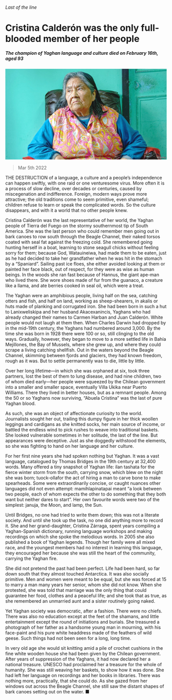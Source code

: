 ###### Last of the line

# Cristina Calderón was the only full-blooded member of her people 

##### The champion of Yaghan language and culture died on February 16th, aged 93 

![image](images/20220305_OBP002_0.jpg) 

> Mar 5th 2022 

THE DESTRUCTION of a language, a culture and a people’s independence can happen swiftly, with one raid or one venturesome virus. More often it is a process of slow decline, over decades or centuries, caused by miscegenation and indifference. Foreign, modern ways prove more attractive; the old traditions come to seem primitive, even shameful; children refuse to learn or speak the complicated words. So the culture disappears, and with it a world that no other people knew.

Cristina Calderón was the last representative of her world, the Yaghan people of Tierra del Fuego on the stormy southernmost tip of South America. She was the last person who could remember men going out in bark canoes to row south through the Beagle Channel, their naked torsos coated with seal fat against the freezing cold. She remembered going hunting herself in a boat, learning to stone seagull chicks without feeling sorry for them; because God, Watauineiwa, had made them to be eaten, just as he had decided to take her grandfather when he was hit in the stomach by a “Spaniard”. Sailing past ice floes, she either avoided looking at them or painted her face black, out of respect, for they were as wise as human beings. In the woods she ran fast because of Hannus, the giant ape-man who lived there. She wore shoes made of fur from the guanaco, a creature like a llama, and ate berries cooked in seal oil, which were a treat.


The Yaghan were an amphibious people, living half on the sea, catching otters and fish, and half on land, working as sheep-shearers, in akalis or huts made of planking and corrugated iron. She had been born in such a hut to Lanixweliskipa and her husband Akacexanincis, Yaghans who had already changed their names to Carmen Harban and Juan Calderón. White people would not laugh at them then. When Charles Darwin had dropped by in the mid-19th century, the Yaghans had numbered around 3,000. By the time she was born in 1928 there were 100 or so, still clinging to the old ways. Gradually, however, they began to move to a more settled life in Bahía Mejillones, the Bay of Mussels, where she grew up, and where they could scrape a living catching shellfish. Out in the waters beyond the Beagle Channel, skimming between fjords and glaciers, they had known freedom, rough as it was. But to settle permanently was to die, little by little.

Over her long lifetime—in which she was orphaned at six, took three partners, lost the best of them to lung disease, and had nine children, two of whom died early—her people were squeezed by the Chilean government into a smaller and smaller space, eventually Villa Ukika near Puerto Williams. There they lived in better houses, but as a remnant people. Among the 50 or so Yaghans now surviving, “Abuela Cristina” was the last of pure Yaghan blood.

As such, she was an object of affectionate curiosity to the world. Journalists sought her out, trailing this dumpy figure in her thick woollen leggings and cardigans as she knitted socks, her main source of income, or battled the endless wind to pick rushes to weave into traditional baskets. She looked vulnerable sometimes in her solitude, the last of the line. But appearances were deceptive. Just as she doggedly withstood the elements, so she was fighting to hand on her language and her culture.

For her first nine years she had spoken nothing but Yaghan. It was a vast language, catalogued by Thomas Bridges in the 19th century at 32,400 words. Many offered a tiny snapshot of Yaghan life: ilan tashata for the fierce winter storm from the south, carrying snow, which blew on the night she was born; tuock-ollafor the act of hiring a man to carve bone to make spearheads. Some were extraordinarily concise, or caught nuances other languages did not even attempt: mamihlapinatapai meant “a look between two people, each of whom expects the other to do something that they both want but neither dares to start”. Her own favourite words were two of the simplest: januja, the Moon, and lamp, the Sun.

Until Bridges, no one had tried to write them down; this was not a literate society. And until she took up the task, no one did anything more to record it. She and her grand-daughter, Cristina Zárraga, spent years compiling a Yaghan-Spanish dictionary, running language workshops and making recordings on which she spoke the melodious words. In 2005 she also published a book of Yaghan legends. Though her family were all mixed race, and the youngest members had no interest in learning this language, they encouraged her because she was still the heart of the community, carrying the Yaghan fire.

She did not pretend the past had been perfect. Life had been hard, so far down south that they almost touched Antarctica. It was also socially primitive. Men and women were meant to be equal, but she was forced at 15 to marry a man many years her senior, whom she did not know. When she protested, she was told that marriage was the only thing that could guarantee her food, clothes and a peaceful life; and she took that as true, as she remembered an unmarried aunt and a sister routinely going naked.

Yet Yaghan society was democratic, after a fashion. There were no chiefs. There was also no education except at the feet of the shamans, and little entertainment except the round of initiations and burials. She treasured a photograph of her father as a handsome young man in mourning, with his face-paint and his pure white headdress made of the feathers of wild geese. Such things had not been seen for a long, long time.

In very old age she would sit knitting amid a pile of crochet cushions in the fine white wooden house she had been given by the Chilean government. After years of suppression of the Yaghans, it had now declared her a national treasure. UNESCO had proclaimed her a treasure for the whole of humanity. She was still weaving her baskets, to show how it was done. She had left her language on recordings and her books in libraries. There was nothing more, practically, that she could do. As she gazed from her windows out across the Beagle Channel, she still saw the distant shapes of bark canoes setting out on the water. ■

